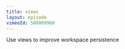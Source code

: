 ```yaml
---
title: views
layout: episode
vimeoId: 508809960
---
```


Use views to improve workspace persistence
